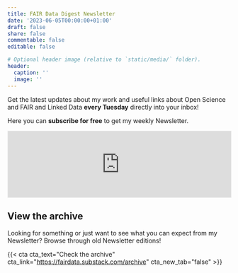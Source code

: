 ```yaml
---
title: FAIR Data Digest Newsletter
date: '2023-06-05T00:00:00+01:00'
draft: false
share: false
commentable: false
editable: false

# Optional header image (relative to `static/media/` folder).
header:
  caption: ''
  image: ''
---
```


Get the latest updates about my work and useful links about Open Science and FAIR and Linked Data **every Tuesday** directly into your inbox!

Here you can **subscribe for free** to get my weekly Newsletter.

<iframe src="https://fairdata.substack.com/embed" width="100%" style="border:1px solid #EEE; background:white;" frameborder="0" scrolling="no"></iframe>

## View the archive

Looking for something or just want to see what you can expect from my Newsletter?
Browse through old Newsletter editions!

{{< cta cta_text="Check the archive" cta_link="https://fairdata.substack.com/archive" cta_new_tab="false" >}}
